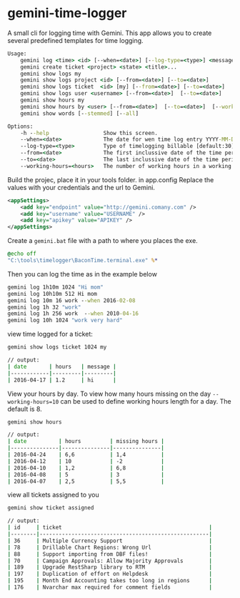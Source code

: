 # gemini-time-logger

A small cli for logging time with Gemini. This app allows you to create several predefined templates for time logging.

```bat
Usage:
    gemini log <time> <id> [--when=<date>] [--log-type=<type>] <message>... 
    gemini create ticket <project> <state> <title>...
    gemini show logs my
    gemini show logs project <id> [--from=<date>] [--to=<date>]
    gemini show logs ticket  <id> [my] [--from=<date>] [--to=<date>]
    gemini show logs user <username> [--from=<date>]  [--to=<date>]
    gemini show hours my 
    gemini show hours by <user> [--from=<date>]  [--to=<date>]  [--working-hours=<hours>]  
    gemini show words [--stemmed] [--all]

Options:
    -h --help                 Show this screen.
    --when=<date>             The date for wen time log entry YYYY-MM-DD [default:now]
    --log-type=<type>         Type of timelogging billable [default:30]
    --from=<date>             The first inclussive date of the time period [default:today-30days]
    --to=<date>               The last inclussive date of the time period [default:today]
    --working-hours=<hours>   The number of working hours in a working day [default:8]
```

Build the projec, place it in your tools folder. 
in app.config Replace the values with your credentials and the url to Gemini.

```xml
<appSettings>
    <add key="endpoint" value="http://gemini.comany.com" />
    <add key="username" value="USERNAME" />
    <add key="apikey" value="APIKEY" />
</appSettings>
```

Create a ```gemini.bat``` file with a path to where you places the exe.

```bat
@echo off
"C:\tools\timelogger\BaconTime.terminal.exe" %*  
```

Then you can log the time as in the example below

```bat
gemini log 1h10m 1024 "Hi mom"                 
gemini log 10h10m 512 Hi mom                             
gemini log 10m 16 work --when 2016-02-08 
gemini log 1h 32 "work"                  
gemini log 1h 256 work  --when 2010-04-16 
gemini log 10h 1024 "work very hard"       
```

view time logged for a ticket:

```bat
gemini show logs ticket 1024 my

// output:
| date       | hours   | message |
|------------|---------|---------|
| 2016-04-17 | 1.2     | hi      |
```


View your hours by day. To view how many hours missing on the day ```--working-hours=10``` can be used to define working hours length for a day. The default is 8.

```bat
gemini show hours 

// output:
| date          | hours         | missing hours |
|---------------|---------------|---------------|
| 2016-04-24    | 6,6           | 1,4           |
| 2016-04-12    | 10            | -2            |
| 2016-04-10    | 1,2           | 6,8           |
| 2016-04-08    | 5             | 3             |
| 2016-04-07    | 2,5           | 5,5           |
```

view all tickets assigned to you

```bat
gemini show ticket assigned

// output:
| id     | ticket                                              |
|--------|-----------------------------------------------------|
| 36     | Multiple Currency Support                           |
| 78     | Drillable Chart Regions: Wrong Url                  |
| 88     | Support importing from DBF files!                   |
| 70     | Campaign Approvals: Allow Majority Approvals        |
| 189    | Upgrade RestSharp library to RTM                    |
| 197    | Duplication of effort on Helpdesk                   |
| 195    | Month End Accounting takes too long in regions      |
| 176    | Nvarchar max required for comment fields            |
```



